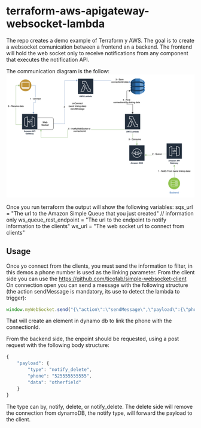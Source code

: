 # terraform-aws-apigateway-websocket-lambda

The repo creates a demo example of Terraform y AWS. The goal is to create a websocket comunication between a frontend an a backend. The frontend will hold the web socket only to receive notifications from any component that executes the notification API.

The communication diagram is the follow:
![alt text](./docs/diagram.png?raw=true "Communication Diagram")

Once you run terraform the output will show the following variables:
sqs_url = "The url to the Amazon Simple Queue that you just created" // information only
ws_queue_rest_endpoint = "The url to the endpoint to notify information to the clients"
ws_url = "The web socket url to connect from clients"

## Usage
Once yo connect from the clients, you must send the information to filter, in this demos a phone number is used as the linking parameter.
From the client side you can use the https://github.com/ticofab/simple-websocket-client
On connection open you can send a message with the following structure (the action sendMessage is mandatory, its use to detect the lambda to trigger):
```javascript
window.myWebSocket.send("{\"action\":\"sendMessage\",\"payload\":{\"phone\":\"525555555555\"}}")
```
That will create an element in dynamo db to link the phone with the connectionId.

From the backend side, the enpoint should be requested, using a post request with the following body structure:
```javascript
{
    "payload": {
        "type": "notify_delete",
        "phone": "525555555555",
        "data": "otherfield"
    } 
}
```

The type can by, notify, delete, or notify_delete. The delete side will remove the connection from dynamoDB, the notify type, will forward the payload to the client. 
